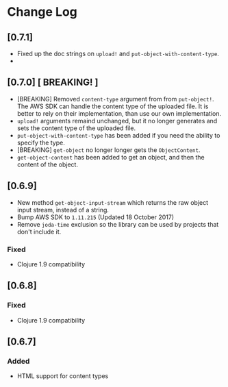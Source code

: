 # Change Log

## [0.7.1]

- Fixed up the doc strings on `upload!` and `put-object-with-content-type`.
-

## [0.7.0] [ BREAKING! ]

- [BREAKING] Removed `content-type` argument from from `put-object!`. The AWS SDK can handle the content type of the uploaded file. It is better to rely on their implementation, than use our own implementation.
- `upload!` arguments remaind unchanged, but it no longer generates and sets the content type of the uploaded file.
- `put-object-with-content-type` has been added if you need the ability to specify the type.
- [BREAKING] `get-object` no longer longer gets the `ObjectContent`.
- `get-object-content` has been added to get an object, and then the content of the object.

## [0.6.9]
- New method `get-object-input-stream` which returns the raw object input stream,
  instead of a string.
- Bump AWS SDK to `1.11.215` (Updated 18 October 2017)
- Remove `joda-time` exclusion so the library can be used by projects
  that don't include it.

### Fixed
- Clojure 1.9 compatibility
## [0.6.8]
### Fixed
- Clojure 1.9 compatibility

## [0.6.7]
### Added
- HTML support for content types

